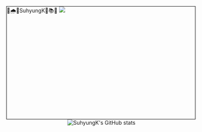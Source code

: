 <div style="width:500px; height: 300px; border : 1px solid black; float:left;">
👑🌧️🌊SuhyungK🌈📚🎵
<img src="https://img.shields.io/badge/Python-FFD43B?style=flat-square&logo=Python&logoColor=#306998"/>
</div>



</div>
<div align="center">
  
![SuhyungK's GitHub stats](https://github-readme-stats.vercel.app/api?username=SuhyungK&show_icons=true&theme=tokyonight)
  
</div>
